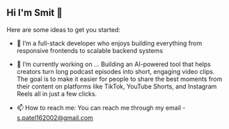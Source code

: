 ## Hi I'm Smit 👋



Here are some ideas to get you started:
- 🧩 I’m a full-stack developer who enjoys building everything from responsive frontends to scalable backend systems
- 🔭 I’m currently working on ... Building an AI-powered tool that helps creators turn long podcast episodes into short, engaging video clips. The goal is to make it easier for people to share the best moments from their content on platforms like TikTok, YouTube Shorts, and Instagram Reels all in just a few clicks.

- 📫 How to reach me: You can reach me through my email - s.patel162002@gmail.com


